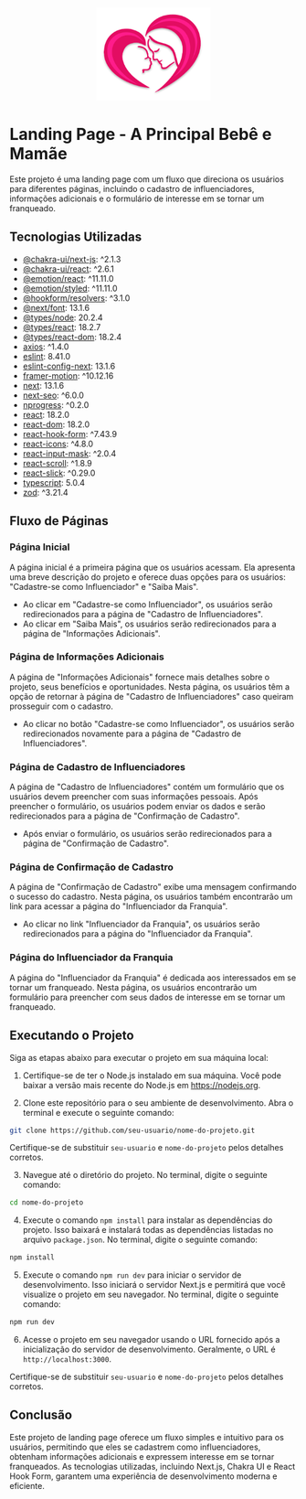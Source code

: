 <p align="center">
<img src="public/assets/logo.png" alt="logo" width="200">
</p>

# Landing Page - A Principal Bebê e Mamãe

Este projeto é uma landing page com um fluxo que direciona os usuários para diferentes páginas, incluindo o cadastro de influenciadores, informações adicionais e o formulário de interesse em se tornar um franqueado.

## Tecnologias Utilizadas

- [@chakra-ui/next-js](https://www.npmjs.com/package/@chakra-ui/next-js): ^2.1.3
- [@chakra-ui/react](https://www.npmjs.com/package/@chakra-ui/react): ^2.6.1
- [@emotion/react](https://www.npmjs.com/package/@emotion/react): ^11.11.0
- [@emotion/styled](https://www.npmjs.com/package/@emotion/styled): ^11.11.0
- [@hookform/resolvers](https://www.npmjs.com/package/@hookform/resolvers): ^3.1.0
- [@next/font](https://www.npmjs.com/package/@next/font): 13.1.6
- [@types/node](https://www.npmjs.com/package/@types/node): 20.2.4
- [@types/react](https://www.npmjs.com/package/@types/react): 18.2.7
- [@types/react-dom](https://www.npmjs.com/package/@types/react-dom): 18.2.4
- [axios](https://www.npmjs.com/package/axios): ^1.4.0
- [eslint](https://www.npmjs.com/package/eslint): 8.41.0
- [eslint-config-next](https://www.npmjs.com/package/eslint-config-next): 13.1.6
- [framer-motion](https://www.npmjs.com/package/framer-motion): ^10.12.16
- [next](https://www.npmjs.com/package/next): 13.1.6
- [next-seo](https://www.npmjs.com/package/next-seo): ^6.0.0
- [nprogress](https://www.npmjs.com/package/nprogress): ^0.2.0
- [react](https://www.npmjs.com/package/react): 18.2.0
- [react-dom](https://www.npmjs.com/package/react-dom): 18.2.0
- [react-hook-form](https://www.npmjs.com/package/react-hook-form): ^7.43.9
- [react-icons](https://www.npmjs.com/package/react-icons): ^4.8.0
- [react-input-mask](https://www.npmjs.com/package/react-input-mask): ^2.0.4
- [react-scroll](https://www.npmjs.com/package/react-scroll): ^1.8.9
- [react-slick](https://www.npmjs.com/package/react-slick): ^0.29.0
- [typescript](https://www.npmjs.com/package/typescript): 5.0.4
- [zod](https://www.npmjs.com/package/zod): ^3.21.4

## Fluxo de Páginas

### Página Inicial

A página inicial é a primeira página que os usuários acessam. Ela apresenta uma breve descrição do projeto e oferece duas opções para os usuários: "Cadastre-se como Influenciador" e "Saiba Mais".

- Ao clicar em "Cadastre-se como Influenciador", os usuários serão redirecionados para a página de "Cadastro de Influenciadores".
- Ao clicar em "Saiba Mais", os usuários serão redirecionados para a página de "Informações Adicionais".

### Página de Informações Adicionais

A página de "Informações Adicionais" fornece mais detalhes sobre o projeto, seus benefícios e oportunidades. Nesta página, os usuários têm a opção de retornar à página de "Cadastro de Influenciadores" caso queiram prosseguir com o cadastro.

- Ao clicar no botão "Cadastre-se como Influenciador", os usuários serão redirecionados novamente para a página de "Cadastro de Influenciadores".

### Página de Cadastro de Influenciadores

A página de "Cadastro de Influenciadores" contém um formulário que os usuários devem preencher com suas informações pessoais. Após preencher o formulário, os usuários podem enviar os dados e serão redirecionados para a página de "Confirmação de Cadastro".

- Após enviar o formulário, os usuários serão redirecionados para a página de "Confirmação de Cadastro".

### Página de Confirmação de Cadastro

A página de "Confirmação de Cadastro" exibe uma mensagem confirmando o sucesso do cadastro. Nesta página, os usuários também encontrarão um link para acessar a página do "Influenciador da Franquia".

- Ao clicar no link "Influenciador da Franquia", os usuários serão redirecionados para a página do "Influenciador da Franquia".

### Página do Influenciador da Franquia

A página do "Influenciador da Franquia" é dedicada aos interessados em se tornar um franqueado. Nesta página, os usuários encontrarão um formulário para preencher com seus dados de interesse em se tornar um franqueado.

## Executando o Projeto

Siga as etapas abaixo para executar o projeto em sua máquina local:

1. Certifique-se de ter o Node.js instalado em sua máquina. Você pode baixar a versão mais recente do Node.js em https://nodejs.org.

2. Clone este repositório para o seu ambiente de desenvolvimento. Abra o terminal e execute o seguinte comando:

```bash
git clone https://github.com/seu-usuario/nome-do-projeto.git
```

Certifique-se de substituir `seu-usuario` e `nome-do-projeto` pelos detalhes corretos.

3. Navegue até o diretório do projeto. No terminal, digite o seguinte comando:

```bash
cd nome-do-projeto
```

4. Execute o comando `npm install` para instalar as dependências do projeto. Isso baixará e instalará todas as dependências listadas no arquivo `package.json`. No terminal, digite o seguinte comando:

```bash
npm install
```

5. Execute o comando `npm run dev` para iniciar o servidor de desenvolvimento. Isso iniciará o servidor Next.js e permitirá que você visualize o projeto em seu navegador. No terminal, digite o seguinte comando:

```bash
npm run dev
```

6. Acesse o projeto em seu navegador usando o URL fornecido após a inicialização do servidor de desenvolvimento. Geralmente, o URL é `http://localhost:3000`.

Certifique-se de substituir `seu-usuario` e `nome-do-projeto` pelos detalhes corretos.

## Conclusão

Este projeto de landing page oferece um fluxo simples e intuitivo para os usuários, permitindo que eles se cadastrem como influenciadores, obtenham informações adicionais e expressem interesse em se tornar franqueados. As tecnologias utilizadas, incluindo Next.js, Chakra UI e React Hook Form, garantem uma experiência de desenvolvimento moderna e eficiente.
